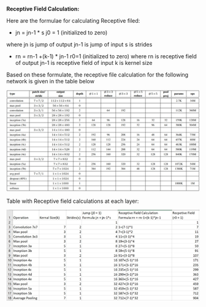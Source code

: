     
**Receptive Field Calculation:**

Here are the formulae for calculating Receptive filed:
*	jn = jn-1 * s 		 j0 = 1	(initialized to zero)

where 
jn is jump of output 
jn-1 is jump of input
s is strides

*	rn = rn-1 +(k-1) * jn-1		 r0=1	(initialized to zero)
where 
rn is receptive field of output 
jn-1 is receptive field of input
k is kernel size

Based on these formulate, the receptive file calculation for the following network is given in the table below

![Network](https://github.com/rednas/EVA/blob/master/session%207/Network.jpg)



Table with Receptive field calculations at each layer:

![Receptive Field Calculations](https://github.com/rednas/EVA/blob/master/session%207/Receptive%20Field%20Calculation.jpg)
